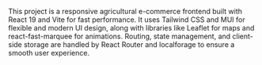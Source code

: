 This project is a responsive agricultural e-commerce frontend built with React 19 and Vite for fast performance. It uses Tailwind CSS and MUI for flexible and modern UI design, along with libraries like Leaflet for maps and react-fast-marquee for animations. Routing, state management, and client-side storage are handled by React Router and localforage to ensure a smooth user experience.